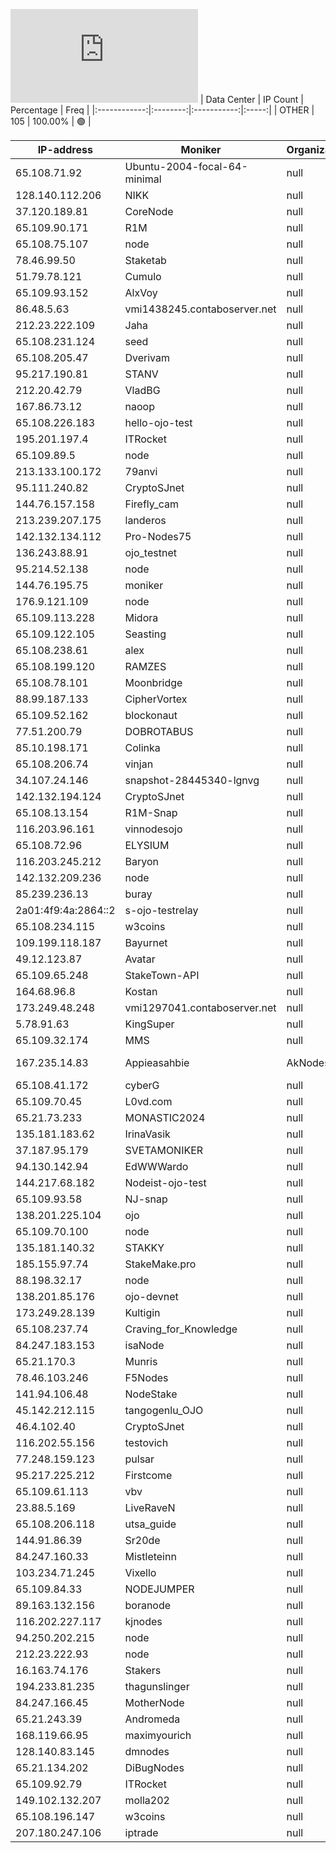 ![Diagramm](https://github.com/obajay/StateSync-snapshots/blob/main/Projects/Ojo/1/README.md)
| Data Center | IP Count | Percentage | Freq |
|:------------:|:--------:|:-----------:|:-----:|
| OTHER | 105 | 100.00% | 🟢 |

<!-- START_TABLE -->
| IP-address | Moniker | Organization | Country | City |
|-------------|---------|---------------|---------|------|
| 65.108.71.92 | Ubuntu-2004-focal-64-minimal | null | 🏴‍☠️ null | null |
| 128.140.112.206 | NIKK | null | 🏴‍☠️ null | null |
| 37.120.189.81 | CoreNode | null | 🏴‍☠️ null | null |
| 65.109.90.171 | R1M | null | 🏴‍☠️ null | null |
| 65.108.75.107 | node | null | 🏴‍☠️ null | null |
| 78.46.99.50 | Staketab | null | 🏴‍☠️ null | null |
| 51.79.78.121 | Cumulo | null | 🏴‍☠️ null | null |
| 65.109.93.152 | AlxVoy | null | 🏴‍☠️ null | null |
| 86.48.5.63 | vmi1438245.contaboserver.net | null | 🏴‍☠️ null | null |
| 212.23.222.109 | Jaha | null | 🏴‍☠️ null | null |
| 65.108.231.124 | seed | null | 🏴‍☠️ null | null |
| 65.108.205.47 | Dverivam | null | 🏴‍☠️ null | null |
| 95.217.190.81 | STANV | null | 🏴‍☠️ null | null |
| 212.20.42.79 | VladBG | null | 🏴‍☠️ null | null |
| 167.86.73.12 | naoop | null | 🏴‍☠️ null | null |
| 65.108.226.183 | hello-ojo-test | null | 🏴‍☠️ null | null |
| 195.201.197.4 | ITRocket | null | 🏴‍☠️ null | null |
| 65.109.89.5 | node | null | 🏴‍☠️ null | null |
| 213.133.100.172 | 79anvi | null | 🏴‍☠️ null | null |
| 95.111.240.82 | CryptoSJnet | null | 🏴‍☠️ null | null |
| 144.76.157.158 | Firefly_cam | null | 🏴‍☠️ null | null |
| 213.239.207.175 | landeros | null | 🏴‍☠️ null | null |
| 142.132.134.112 | Pro-Nodes75 | null | 🏴‍☠️ null | null |
| 136.243.88.91 | ojo_testnet | null | 🏴‍☠️ null | null |
| 95.214.52.138 | node | null | 🏴‍☠️ null | null |
| 144.76.195.75 | moniker | null | 🏴‍☠️ null | null |
| 176.9.121.109 | node | null | 🏴‍☠️ null | null |
| 65.109.113.228 | Midora | null | 🏴‍☠️ null | null |
| 65.109.122.105 | Seasting | null | 🏴‍☠️ null | null |
| 65.108.238.61 | alex | null | 🏴‍☠️ null | null |
| 65.108.199.120 | RAMZES | null | 🏴‍☠️ null | null |
| 65.108.78.101 | Moonbridge | null | 🏴‍☠️ null | null |
| 88.99.187.133 | CipherVortex | null | 🏴‍☠️ null | null |
| 65.109.52.162 | blockonaut | null | 🏴‍☠️ null | null |
| 77.51.200.79 | DOBROTABUS | null | 🏴‍☠️ null | null |
| 85.10.198.171 | Colinka | null | 🏴‍☠️ null | null |
| 65.108.206.74 | vinjan | null | 🏴‍☠️ null | null |
| 34.107.24.146 | snapshot-28445340-lgnvg | null | 🏴‍☠️ null | null |
| 142.132.194.124 | CryptoSJnet | null | 🏴‍☠️ null | null |
| 65.108.13.154 | R1M-Snap | null | 🏴‍☠️ null | null |
| 116.203.96.161 | vinnodesojo | null | 🏴‍☠️ null | null |
| 65.108.72.96 | ELYSIUM | null | 🏴‍☠️ null | null |
| 116.203.245.212 | Baryon | null | 🏴‍☠️ null | null |
| 142.132.209.236 | node | null | 🏴‍☠️ null | null |
| 85.239.236.13 | buray | null | 🏴‍☠️ null | null |
| 2a01:4f9:4a:2864::2 | s-ojo-testrelay | null | 🏴‍☠️ null | null |
| 65.108.234.115 | w3coins | null | 🏴‍☠️ null | null |
| 109.199.118.187 | Bayurnet | null | 🏴‍☠️ null | null |
| 49.12.123.87 | Avatar | null | 🏴‍☠️ null | null |
| 65.109.65.248 | StakeTown-API | null | 🏴‍☠️ null | null |
| 164.68.96.8 | Kostan | null | 🏴‍☠️ null | null |
| 173.249.48.248 | vmi1297041.contaboserver.net | null | 🏴‍☠️ null | null |
| 5.78.91.63 | KingSuper | null | 🏴‍☠️ null | null |
| 65.109.32.174 | MMS | null | 🏴‍☠️ null | null |
| 167.235.14.83 | Appieasahbie | AkNodes | null | 🏴‍☠️ null | null |
| 65.108.41.172 | cyberG | null | 🏴‍☠️ null | null |
| 65.109.70.45 | L0vd.com | null | 🏴‍☠️ null | null |
| 65.21.73.233 | MONASTIC2024 | null | 🏴‍☠️ null | null |
| 135.181.183.62 | IrinaVasik | null | 🏴‍☠️ null | null |
| 37.187.95.179 | SVETAMONIKER | null | 🏴‍☠️ null | null |
| 94.130.142.94 | EdWWWardo | null | 🏴‍☠️ null | null |
| 144.217.68.182 | Nodeist-ojo-test | null | 🏴‍☠️ null | null |
| 65.109.93.58 | NJ-snap | null | 🏴‍☠️ null | null |
| 138.201.225.104 | ojo | null | 🏴‍☠️ null | null |
| 65.109.70.100 | node | null | 🏴‍☠️ null | null |
| 135.181.140.32 | STAKKY | null | 🏴‍☠️ null | null |
| 185.155.97.74 | StakeMake.pro | null | 🏴‍☠️ null | null |
| 88.198.32.17 | node | null | 🏴‍☠️ null | null |
| 138.201.85.176 | ojo-devnet | null | 🏴‍☠️ null | null |
| 173.249.28.139 | Kultigin | null | 🏴‍☠️ null | null |
| 65.108.237.74 | Craving_for_Knowledge | null | 🏴‍☠️ null | null |
| 84.247.183.153 | isaNode | null | 🏴‍☠️ null | null |
| 65.21.170.3 | Munris | null | 🏴‍☠️ null | null |
| 78.46.103.246 | F5Nodes | null | 🏴‍☠️ null | null |
| 141.94.106.48 | NodeStake | null | 🏴‍☠️ null | null |
| 45.142.212.115 | tangogenlu_OJO | null | 🏴‍☠️ null | null |
| 46.4.102.40 | CryptoSJnet | null | 🏴‍☠️ null | null |
| 116.202.55.156 | testovich | null | 🏴‍☠️ null | null |
| 77.248.159.123 | pulsar | null | 🏴‍☠️ null | null |
| 95.217.225.212 | Firstcome | null | 🏴‍☠️ null | null |
| 65.109.61.113 | vbv | null | 🏴‍☠️ null | null |
| 23.88.5.169 | LiveRaveN | null | 🏴‍☠️ null | null |
| 65.108.206.118 | utsa_guide | null | 🏴‍☠️ null | null |
| 144.91.86.39 | Sr20de | null | 🏴‍☠️ null | null |
| 84.247.160.33 | Mistleteinn | null | 🏴‍☠️ null | null |
| 103.234.71.245 | Vixello | null | 🏴‍☠️ null | null |
| 65.109.84.33 | NODEJUMPER | null | 🏴‍☠️ null | null |
| 89.163.132.156 | boranode | null | 🏴‍☠️ null | null |
| 116.202.227.117 | kjnodes | null | 🏴‍☠️ null | null |
| 94.250.202.215 | node | null | 🏴‍☠️ null | null |
| 212.23.222.93 | node | null | 🏴‍☠️ null | null |
| 16.163.74.176 | Stakers | null | 🏴‍☠️ null | null |
| 194.233.81.235 | thagunslinger | null | 🏴‍☠️ null | null |
| 84.247.166.45 | MotherNode | null | 🏴‍☠️ null | null |
| 65.21.243.39 | Andromeda | null | 🏴‍☠️ null | null |
| 168.119.66.95 | maximyourich | null | 🏴‍☠️ null | null |
| 128.140.83.145 | dmnodes | null | 🏴‍☠️ null | null |
| 65.21.134.202 | DiBugNodes | null | 🏴‍☠️ null | null |
| 65.109.92.79 | ITRocket | null | 🏴‍☠️ null | null |
| 149.102.132.207 | molla202 | null | 🏴‍☠️ null | null |
| 65.108.196.147 | w3coins | null | 🏴‍☠️ null | null |
| 207.180.247.106 | iptrade | null | 🏴‍☠️ null | null |

<!-- END_TABLE -->